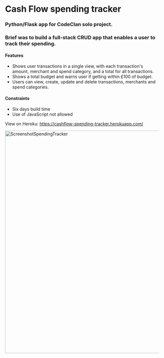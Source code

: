 # Cash Flow spending tracker #

### Python/Flask app for CodeClan solo project. ###
### Brief was to build a full-stack CRUD app that enables a user to track their spending.

#### Features ####
* Shows user transactions in a single view, with each transaction's amount, merchant and spend category, and a total for all transactions.
* Shows a total budget and warns user if getting within £100 of budget.
* Users can view, create, update and delete transactions, merchants and spend categories.

#### Constraints ####
* Six days build time
* Use of JavaScript not allowed

View on Heroku: https://cashflow-spending-tracker.herokuapp.com/

<img width="726" alt="ScreenshotSpendingTracker" src="https://user-images.githubusercontent.com/70380513/104205208-0982f580-5426-11eb-9d98-3f819241be50.png">
